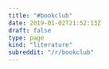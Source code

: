 ```yaml
---
title: "#bookclub"
date: 2019-01-02T21:52:13Z
draft: false
type: page
kind: "literature"
subreddit: "/r/bookclub"
---
```

